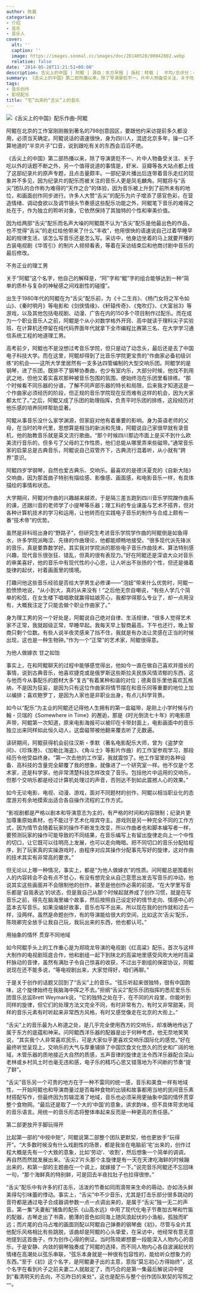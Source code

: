 ```yaml
---
author: 陈晨
categories:
- 介绍
- 音乐
- 音乐人
cover:
  alt: ''
  caption: ''
  image: https://images.soomal.cc/images/doc/20140528/00042802.webp
  relative: false
date: '2014-05-28T11:21:51+08:00'
description: 舌尖上的中国 | 阿鲲 | 源自：东方早报 | 版权：转载 |  平均/总评分：09.83/59
summary: 《舌尖上的中国》第二部热播以来，除了导演褒贬不一、片中人物备受关注、关于吃以外的话题不断之外，另一个值得说道的事情是，虾米、豆瓣等各大站点都上线了这部纪录片的原声专题，且点击量颇丰。一部纪录片播出后连带着音乐走红的现象并不多见，因为纪录片的配乐而被关注的音乐人更是凤毛麟角……
tags:
- 音乐创作
- 影视配乐
title: “宅”出来的“舌尖”上的音乐
---
```


![《舌尖上的中国》配乐作曲-阿鲲](https://images.soomal.cc/images/doc/20140528/00042803_01.webp)





阿鲲在北京的工作室刚刚搬到著名的798创意园区，要跟他约采访提前多久都没用，必须当天确定。阿鲲说话的语速很快，身为四川人，混迹北京多年，操一口不算地道的“半京片子”口音，说到跟吃有关的东西会滔滔不绝。

《舌尖上的中国》第二部热播以来，除了导演褒贬不一、片中人物备受关注、关于吃以外的话题不断之外，另一个值得说道的事情是，虾米、豆瓣等各大站点都上线了这部纪录片的原声专题，且点击量颇丰。一部纪录片播出后连带着音乐走红的现象并不多见，因为纪录片的配乐而被关注的音乐人更是凤毛麟角。阿鲲将与“舌尖”团队的合作称为难得的“天作之合”的体验，因为音乐被上升到了前所未有的地位，和画面创作同步进行。许多人大赞“舌尖”的配乐为片子增添了感官色彩，在营造情绪、调动食欲以及调节镜头节奏感这些配乐功能之外，阿鲲笔下音乐的难得之处在于，作为独立的聆听对象，它依然保持了其独特的个性和审美价值。

因为给两部“舌尖”配乐而名声大噪的阿鲲既不认为“舌尖”配乐是他最出色的作品，也不觉得“舌尖”的走红给他带来了什么“丰收”，他用很快的语速说自己过着早睡早起的规律生活，该怎么写音乐还是怎么写。采访中，他身边坐着的马上就要开播的古装电视剧《华胥引》的制片人频频看表，等着在采访结束后和他商讨剧中音乐的最后修改。

不务正业的理工男

关于“阿鲲”这个名字，他自己的解释是，“阿”字和“鲲”字的组合能够达到一种“简单的质朴与复杂的神秘感之间戏剧性的碰撞”。

出生于1980年代的阿鲲在为“舌尖”配乐前，为《十二生肖》、《杨门女将之军令如山》、《秦时明月》等电影和《剑侠情缘》、《轩辕传奇》、《鬼吹灯》、《大富翁3》等游戏，以及其他包括电视剧、动漫、广告在内的150多个项目制作过配乐。而在成为一个职业音乐人之前，阿鲲是个从小对数学格外开窍、高中就读于理科尖子实验班、在计算机还停留在纯代码界面年代就拿下全市编程比赛第三名、在大学学习通信系统工程的地道理工男。

高考前夕，阿鲲也不是没想过考音乐学院，但只是动了动念头，最后还是去了中国电子科技大学。而在这里，阿鲲却得到了比音乐学院更宝贵的“作曲家必备初级训练”的机会――这所大学里居然有一支多达四管编制的大型交响乐团。阿鲲学的是钢琴，进了乐团，既排不了钢琴协奏曲，也少有室内乐，大部分时候，他找不到用武之地，但他又着实喜欢那种被音乐包围的氛围，便始终泡在乐团里看排练。“那个时候看不同乐器的分谱，了解不同声部乐器的特长和局限，后来我才知道这是一个作曲家必须经历的阶段，但正规的音乐学院现在反而难有这样的机会，因为大家都太忙了。”之后，阿鲲又成了乐团的助理指挥，负责平时乐团的排练，这段经历对他乐感的培养同样帮助显著。

阿鲲从事音乐没什么家学渊源，但家庭对他有着重要的影响。身为英语老师的父母，在当时的年代里，思想算是相当的新派和先锋，阿鲲说自己家很早就有录音机，他的胎教音乐就是英文流行歌曲。“那个时候四川那边市面上是买不到什么欧美流行音乐的，但多亏了父母的工作性质，他们总能从哪里弄来些磁带。”通常音乐家的启蒙总是古典音乐，阿鲲说自己双管齐下，古典流行混着听，从小就有“跨界”意识。

阿鲲四岁学钢琴，自然也爱古典乐、交响乐。最喜欢的是德沃夏克的《自新大陆》交响曲，因为那首曲子特别有描绘感、影像感、画面感，和电影音乐一样，有具体描绘的事情和状态。

大学期间，阿鲲对作曲的兴趣越来越浓，于是隔三差五跑到四川音乐学院蹭作曲系的课，还跟川音的老师学了小提琴等乐器；理工科的专业课虽与艺术不搭界，但对各种计算机技术的学习和运用，让他转而在实践电子音乐的制作与合成上颇有一番“技术帝”的优势。

虽然是非科班出身的“野路子”，但研究生考进音乐学院学作曲的阿鲲倒是如鱼得水，许多学院派晦涩、先锋的作曲理论，他都能顺畅地接受。“很多现代派先锋派的音乐，真是要靠数学好。其实我对学院派的那些电子音乐作曲技术、算法特别感兴趣，现代音乐很张狂、错乱，但真的很有表现力。”好在阿鲲还是深谙大众对音乐的审美喜好，他的音乐中有现代性的小心思，让人听出不张扬的个性，但还是循着旋律的起伏，衬着画面里的情境。

打趣问他这些音乐经验是否给大学男生必修课――“泡妞”带来什么优势时，阿鲲一脸愤愤地说，“从小到大，真的从来没有！”之后他无奈自嘲说，“有些人学几个简单的和弦，在女生楼下唱唱歌就赢得姑娘芳心，我都学得那么专业了，却一点用没有，大概我注定了只能去做个职业作曲家了。”

身为理工男的另一个好处是，阿鲲说自己绝对自律、生活规律，“很多人觉得艺术家不正常，我就超级正常，早睡早起。我每天早上智商最高，下午也还行，晚上智商只剩个位数。有些人说半夜灵感来了挡不住，我就是有办法让灵感在正当的时候出现，这也是一种生物钟。”作为一个“正常”的艺术家，阿鲲很得意。

为他人做嫁衣 甘之如饴

事实上，在和阿鲲聊天的过程中能够感觉得出，他如今一直在做自己喜欢并擅长的事情，说到古典音乐，他喜欢捷克或是俄罗斯这些斯拉夫民族风情浓郁的东西，这与他而今从事配乐的题材大多“复古”有着某种和谐的对位；德奥音乐里他喜欢瓦格纳，不是因为狂妄，是因为只有这位作曲家将情节摆在和音乐同等重要的地位上加以编排；喜欢鲍罗丁，是因为人家也是非职业出身，有点儿科学背景。

如今以“配乐”为主业的阿鲲还记得他人生拥有的第一盒磁带，是刚上小学时候与约翰・贝瑞的《Somewhere in Time》的邂逅，那是《时光倒流七十年》的电影原声带，阿鲲第一次知道，原来电影海报可以被印在卡带封面上，电影画面中的音乐独立出来同样如此恒久动人，这盘磁带被他翻来覆去听了无数遍。

读研期间，阿鲲获得机会前往汉斯・季默（著名电影配乐大师，曾为《盗梦空间》、《珍珠港》、《加勒比海盗》、《角斗士》等影片作曲）的工作室参观学习，那段经历令他受益终身。“第一次去他的工作室，我就震惊了。他工作室里的各种设备、高科技的含量完全颠覆了我的想象，就像进了一个研究室一样。他不仅是个艺术家，还是科学家，他非常清楚科技怎样改变了音乐。包括他片中运用的交响乐，但那个交响乐都是经过计算机处理过的声音，否则达不到如此震撼人心的效果。”

如今无论电影、电视、动漫、游戏，面对不同题材的创作，阿鲲以相当职业化的态度游刃有余地摸索出适合各自操作流程的工作方式。

“影视剧都是严格以剧本和导演意志为主的，有严格的时间和内容限制；纪录片更加尊重原始素材，也不能过于艺术化喧宾夺主。游戏则是另一种完全不同的工作方式，因为情节会随着玩家的操作不断发生改变，所以作曲者也和脚本编写者一样，要预测玩家的操作可能导致的不同结果，在音乐编写上有留出旋律走向上一个中性的切口，让它既可以往明亮上发展，也可以走向晦暗。把不同切口的音乐分配给程序，到了玩家真的实操游戏时，由程序对应其操作分配事先写好的旋律，这对作曲的技术其实有非常高的要求。”

但无论以上哪一种情况，事实上，都是“为他人做嫁衣”的性质。问阿鲲总是围着别人的内容转会不会有点不甘心，有没有想完全从自己意愿出发去写音乐的冲动，他说其实这些画面并不会限制他的创作，甚至是他创作必需的前提。“在大学里写音乐都是‘自我表达’的状态，但是我自己从那个时候起就养成了创作习惯，就是在写音乐之前，得先在脑海里编个故事，然后按照自己设定好的情节走向、情感中心的蓝本去写音乐。如果没编好故事，音乐也写不出来。所以现在我的创作就和过去一样，没两样。虽然是命题创作，有的导演能给很大的空间，比如这次‘舌尖’配乐，陈晓卿完全放手让我自己玩，我玩出来的东西，他也都认可。”

用抽象的情怀 贯穿不同地域

如今阿鲲手头上的工作重心是为郑晓龙导演的电视剧《红高粱》配乐，首次与这样大制作的电视剧班底合作，他和剧组一起下到陕北的高粱地里感受风吹大地时高粱秆脉动的音律，虽然有满肚子令自己惊喜的收获，不过出于剧组的保密协议，阿鲲说现在还不能多说，“等电视剧出来，大家觉得好，咱们再聊。”

于是关于创作的话题又回到了“舌尖”上的音乐。“弦乐听起来很独特，很有中国韵味，这个旋律始终在我脑海中挥之不去。”担纲“舌尖2”配乐乐团指挥的悉尼爱乐乐团音乐总监Brett Weymark说，“它的独特之处在于，在不同的片段里，你能听到同样的旋律，但它们的处理方法又完全不同，有时非常有力，有时又非常甜美，同样的音乐元素有时听起来非常西方风格，有时又感觉像走在北京的大街上。”

“舌尖”上的音乐最为人称道之处，是几乎完全使用西方的交响乐，却准确地传达了属于东方的底蕴和神采。问阿鲲西洋乐器的配器是出于何种考虑，他无奈地笑笑说，“其实我个人非常喜欢民乐，可是大家似乎更喜欢交响乐国际化的感觉。”好在最终听觉呈现上，交响乐的大气与厚重铺排了中国饮食文化悠久的历史和广阔的地域，木管乐器的质地接近大自然的质感，五声音律的旋律走法令西洋乐器配合深山老林或乡村风土时也毫无违和感，电子乐的精巧心思又错落地为不间断的节奏“提了鲜”。

“舌尖”音乐另一个可贵的地方在于一种不雷同的统一感，音乐和美食一样有地域性，一开始阿鲲也和导演商量过是否每种食物的出镜和故事都用当地的民间音乐素材搭配写作，但最终因为剪辑混淆了地域，音乐也必须采用更抽象中国的情怀贯穿整个食物网。“最后还是取了一个大的‘中国’的意象，讲求韵味，但不具体苛求地域的音乐语言。用统一的音乐形态将整体串起来反而是一种更高的责任感。”

第二部更放开手脚玩得开

比起第一部的“中规中矩”，阿鲲说第二部整个团队更默契，他也更放手“玩得开”。“大多数时候没有什么戏剧性的场景，都是我坐在电脑前‘宅’出来的，创作过程大概是先有一个大致的意象，比如‘劳动’、‘收割’，然后想象一个简单的调调，再自然而然就发展出来。‘舌尖2’片头那个主旋律是有一天在天津吃海鲜的时候蹦出来的，和第一部的主题曲在一个调上，就嫁接了一下。”说完音乐阿鲲还不忘回味一句，“那个海鲜真的特别鲜，可是回去半夜拉肚子也拉得很惨。”

“舌尖”配乐中有许多的打击乐，活泼的节奏如同雨滴带来生命的萌动，亦如汤头鲜美得勾引味蕾的悸动。事实上，“舌尖”中不少音乐，尤其是打击乐部分很多跳动的音符都是通过电子合成器调参数一点一点调出来的，是属于“舌尖”独一无二的声音。第一集“夫妻船”捕鱼的配乐《山高水远》中用了现代化电子节奏加古琴和竹笛的配器，古琴走出了书斋，脆薄的音色如同海上随风浪起伏的小渔船，孤独而旷远；而片尾的白马占堆的画面则配以阿鲲自己弹奏的钢琴曲《初》，尽管与全片其他配乐风格相比有些跳脱，该曲却是阿鲲的心头挚爱，在采访中，他经常有意无意地提到这首曲子，作为创作心得的例证。当时陈晓卿想要一段能深入人物内心的音乐，于是安静、内敛的钢琴独奏成了阿鲲的选择，而不同人物内心各自波澜起伏的情绪在高潮处以弦乐串联，“弦乐本身就是一种很有包容性的，能给听众想象力的东西。”至于《初》这个名字，是阿鲲妻子出的主意，意指“莫忘初心方得始终”，这个名字在看到片子之前夫妻二人就敲定了，而巧合的是第一集最后解说词中提到“看清明天的去向，不忘昨日的来处”，这也是配乐与整个创作团队默契的写照之一。